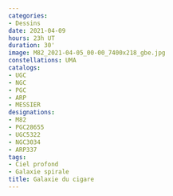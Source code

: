 ```yaml
---
categories:
- Dessins
date: 2021-04-09
hours: 23h UT
duration: 30'
image: M82_2021-04-05_00-00_7400x218_gbe.jpg
constellations: UMA
catalogs:
- UGC
- NGC
- PGC
- ARP
- MESSIER
designations:
- M82
- PGC28655 
- UGC5322  
- NGC3034
- ARP337
tags:
- Ciel profond
- Galaxie spirale 
title: Galaxie du cigare
---
```

